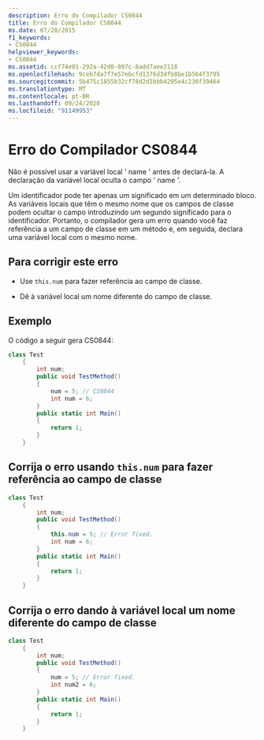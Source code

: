 ```yaml
---
description: Erro do Compilador CS0844
title: Erro do Compilador CS0844
ms.date: 07/20/2015
f1_keywords:
- CS0844
helpviewer_keywords:
- CS0844
ms.assetid: ccf74e01-292a-42d0-897c-8add7aee2118
ms.openlocfilehash: 9ceb7da7f7e57ebcfd1376d3dfb8be1b564f3795
ms.sourcegitcommit: 5b475c1855b32cf78d2d1bbb4295e4c236f39464
ms.translationtype: MT
ms.contentlocale: pt-BR
ms.lasthandoff: 09/24/2020
ms.locfileid: "91149953"
---
```

# <a name="compiler-error-cs0844"></a>Erro do Compilador CS0844

Não é possível usar a variável local ' name ' antes de declará-la. A declaração da variável local oculta o campo ' name '.  
  
 Um identificador pode ter apenas um significado em um determinado bloco. As variáveis locais que têm o mesmo nome que os campos de classe podem ocultar o campo introduzindo um segundo significado para o identificador. Portanto, o compilador gera um erro quando você faz referência a um campo de classe em um método e, em seguida, declara uma variável local com o mesmo nome.  
  
## <a name="to-correct-this-error"></a>Para corrigir este erro  
  
- Use `this.num` para fazer referência ao campo de classe.  
  
- Dê à variável local um nome diferente do campo de classe.  
  
## <a name="example"></a>Exemplo  

 O código a seguir gera CS0844:  
  
```csharp  
class Test  
    {  
        int num;  
        public void TestMethod()  
        {  
            num = 5; // CS0844  
            int num = 6;
        }  
        public static int Main()  
        {  
            return 1;  
        }  
    }  
```

## <a name="correct-the-error-by-using-thisnum-to-refer-to-the-class-field"></a>Corrija o erro usando `this.num` para fazer referência ao campo de classe

```csharp  
class Test  
    {  
        int num;  
        public void TestMethod()  
        {  
            this.num = 5; // Error fixed.
            int num = 6;
        }  
        public static int Main()  
        {  
            return 1;  
        }  
    }  
```

## <a name="correct-the-error-by-giving-the-local-variable-a-different-name-from-the-class-field"></a>Corrija o erro dando à variável local um nome diferente do campo de classe

```csharp  
class Test  
    {  
        int num;  
        public void TestMethod()  
        {  
            num = 5; // Error fixed.
            int num2 = 6;
        }  
        public static int Main()  
        {  
            return 1;  
        }  
    }  
```

